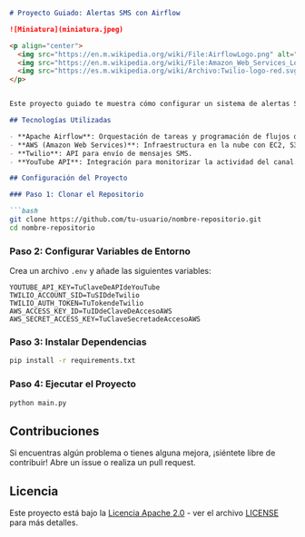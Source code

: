 ```markdown
# Proyecto Guiado: Alertas SMS con Airflow

![Miniatura](miniatura.jpeg)

<p align="center">
  <img src="https://en.m.wikipedia.org/wiki/File:AirflowLogo.png" alt="Airflow Logo" width="100" height="100">
  <img src="https://en.m.wikipedia.org/wiki/File:Amazon_Web_Services_Logo.svg" alt="AWS Logo" width="100" height="100">
  <img src="https://es.m.wikipedia.org/wiki/Archivo:Twilio-logo-red.svg" alt="Twilio Logo" width="100" height="100">
</p>


Este proyecto guiado te muestra cómo configurar un sistema de alertas SMS utilizando Apache Airflow, AWS, y la API de Twilio para notificar sobre nuevos videos en un canal de YouTube específico.

## Tecnologías Utilizadas

- **Apache Airflow**: Orquestación de tareas y programación de flujos de trabajo.
- **AWS (Amazon Web Services)**: Infraestructura en la nube con EC2, S3 y RDS PostgreSQL.
- **Twilio**: API para envío de mensajes SMS.
- **YouTube API**: Integración para monitorizar la actividad del canal.

## Configuración del Proyecto

### Paso 1: Clonar el Repositorio

```bash
git clone https://github.com/tu-usuario/nombre-repositorio.git
cd nombre-repositorio
```

### Paso 2: Configurar Variables de Entorno

Crea un archivo `.env` y añade las siguientes variables:

```env
YOUTUBE_API_KEY=TuClaveDeAPIdeYouTube
TWILIO_ACCOUNT_SID=TuSIDdeTwilio
TWILIO_AUTH_TOKEN=TuTokendeTwilio
AWS_ACCESS_KEY_ID=TuIDdeClaveDeAccesoAWS
AWS_SECRET_ACCESS_KEY=TuClaveSecretadeAccesoAWS
```

### Paso 3: Instalar Dependencias

```bash
pip install -r requirements.txt
```

### Paso 4: Ejecutar el Proyecto

```bash
python main.py
```

## Contribuciones

Si encuentras algún problema o tienes alguna mejora, ¡siéntete libre de contribuir! Abre un issue o realiza un pull request.

## Licencia

Este proyecto está bajo la [Licencia Apache 2.0](https://www.apache.org/licenses/LICENSE-2.0) - ver el archivo [LICENSE](LICENSE) para más detalles.
```
